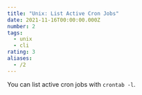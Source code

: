 ```yaml
---
title: "Unix: List Active Cron Jobs"
date: 2021-11-16T00:00:00.000Z
number: 2
tags:
  - unix
  - cli
rating: 3
aliases:
  - /2
---
```


You can list active cron jobs with `crontab -l`.
